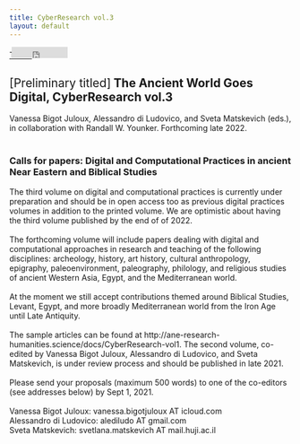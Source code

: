 ```yaml
---
title: CyberResearch vol.3
layout: default
---
```

<div class="social">
  <span class="twitter">
  <!--<a href="https://twitter.com/share?ref_src=twsrc%5Etfw" class="twitter-share-button" data-show-count="false">Tweet</a><script async src="https://platform.twitter.com/widgets.js" charset="utf-8"></script>-->
    <a href="http://twitter.com/share" class="twitter-share-button" data-url="https://vbigot-juloux.github.io/ane-research-humanities/docs/CyberResearch-vol3">Tweet</a>
		<script>!function(d,s,id){var js,fjs=d.getElementsByTagName(s)[0],p=/^http:/.test(d.location)?'http':'https';if(!d.getElementById(id)){js=d.createElement(s);js.id=id;js.src=p+'://platform.twitter.com/widgets.js';fjs.parentNode.insertBefore(js,fjs);}}(document, 'script', 'twitter-wjs');</script>
  </span>
  <span class="Facebook">
<iframe src="https://www.facebook.com/plugins/like.php?href=https://vbigot-juloux.github.io/ane-research-humanities/docs/CyberResearch-vol3&amp;show_faces=false&amp;layout=button_count" scrolling="no" frameborder="0" style="height: 20px; width: 100px; margin-left: -40px" allowTransparency="true"></iframe>
</span>
 </div>

<h2><span style="font-weight: 400">[Preliminary titled]</span> The Ancient World Goes Digital, CyberResearch vol.3 </h2>
Vanessa Bigot Juloux, Alessandro di Ludovico, and Sveta Matskevich (eds.), in collaboration with Randall W. Younker. Forthcoming late 2022.<br />
<br />

<h3>Calls for papers: Digital and Computational Practices in ancient Near Eastern and Biblical Studies</h3>

<p>The third volume on digital and computational practices is currently under preparation and should be in open access too as previous digital practices volumes in addition to the printed volume. We are optimistic about having the third volume published by the end of of 2022.
<br /><br />
The forthcoming volume will include papers dealing with digital and computational approaches in research and teaching of the following disciplines: archeology, history, art history, cultural anthropology, epigraphy, paleoenvironment, paleography, philology, and religious studies of ancient Western Asia, Egypt, and the Mediterranean world.
<br /><br />
At the moment we still accept contributions themed around Biblical Studies, Levant, Egypt, and more broadly Mediterranean world from the Iron Age until Late Antiquity.
<br /><br />
The sample articles can be found at http://ane-research-humanities.science/docs/CyberResearch-vol1. The second volume, co-edited by Vanessa Bigot Juloux, Alessandro di Ludovico, and Sveta Matskevich, is under review process and should be published in late 2021.
<br /><br />
Please send your proposals (maximum 500 words) to one of the co-editors (see addresses below) by Sept 1, 2021.
<br /><br />
Vanessa Bigot Juloux: vanessa.bigotjuloux AT icloud.com<br />
Alessandro di Ludovico: alediludo AT gmail.com<br />
Sveta Matskevich: svetlana.matskevich AT mail.huji.ac.il<br />
</p>
